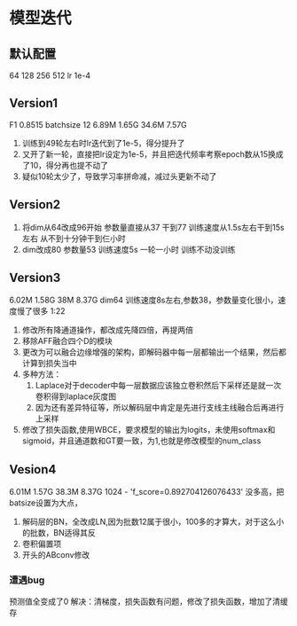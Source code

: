 # 模型迭代
## 默认配置
64 128 256 512
lr 1e-4

## Version1
F1 0.8515
batchsize 12 
6.89M  1.65G
34.6M  7.57G
1. 训练到49轮左右时lr迭代到了1e-5，得分提升了
2. 又开了新一轮，直接把lr设定为1e-5，并且把迭代频率考察epoch数从15换成了10，得分再也提不动了
3. 疑似10轮太少了，导致学习率拼命减，减过头更新不动了

## Version2
1. 将dim从64改成96开始
参数量直接从37 干到77
训练速度从1.5s左右干到15s左右
从不到十分钟干到仨小时
2. dim改成80
参数量53
训练速度5s 一轮一小时 训练不动没训练

## Version3
6.02M  1.58G
38M    8.37G
dim64 训练速度8s左右,参数38，参数量变化很小，速度慢了很多 1:22
1. 修改所有降通道操作，都改成先降四倍，再提两倍
2. 移除AFF融合四个D的模块
3. 更改为可以融合边缘增强的架构，即解码器中每一层都输出一个结果，然后都计算到损失当中
4. 多种方法：
   1. Laplace对于decoder中每一层数据应该独立卷积然后下采样还是就一次卷积得到laplace灰度图
   2. 因为还有差异特征等，所以解码层中肯定是先进行支线主线融合后再进行上采样
5. 修改了损失函数,使用WBCE，要求模型的输出为logits，未使用softmax和sigmoid，并且通道数和GT要一致，为1,也就是修改模型的num_class

## Vesion4
6.01M  1.57G
38.3M  8.37G
1024 - 'f_score=0.892704126076433'
没多高，把batsize设置为大点，
1.  解码层的BN，全改成LN,因为批数12属于很小，100多的才算大，对于这么小的批数，BN适得其反
2.  卷积偏置项
3.  开头的ABconv修改
### 遭遇bug
预测值全变成了0
解决：清梯度，损失函数有问题，修改了损失函数，增加了清缓存


